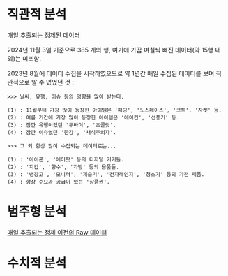 # 직관적 분석

[매일 추출되는 정제된 데이터](https://github.com/CharmStrange/Project/tree/main/DB%20files/Text%20Analysis-%EB%8B%B9%EA%B7%BC)

2024년 11월 3일 기준으로 385 개의 행, 여기에 가끔 며칠씩 빠진 데이터(약 15행 내외)는 미포함.

2023년 8월에 데이터 수집을 시작하였으므로 약 1년간 매일 수집된 데이터를 보며 직관적으로 알 수 있었던 것 :
```
>>> 날씨, 유행, 이슈 등의 영향을 많이 받는다.

(1) : 11월부터 가장 많이 등장한 아이템은 '패딩', '노스페이스', '코트', '자켓' 등.
(2) : 여름 기간에 가장 많이 등장한 아이템은 '에어컨', '선풍기' 등.
(3) : 잠깐 유행이었던 '두바이', '초콜릿'.
(4) : 잠깐 이슈였던 '한강', '채식주의자'.
```

```
>>> 그 외 항상 많이 수집되는 데이터로는...

(1) : '아이폰', '에어팟' 등의 디지털 기기들.
(2) : '지갑', '향수', '가방' 등의 용품들.
(3) : '냉장고', '모니터', '제습기', '전자레인지', '청소기' 등의 가전 제품.
(4) : 항상 수요과 공급이 있는 '상품권'. 
```

# 범주형 분석

[매일 추출되는 정제 이전의 Raw 데이터](https://github.com/CharmStrange/Project/blob/main/Python/Text%20Analysis/%EB%8B%B9%EA%B7%BC/Prototype_PySpark/CarrotText_WHOLE.db)

# 수치적 분석
